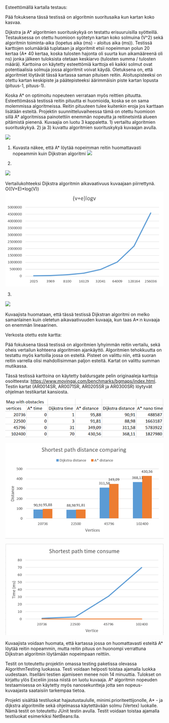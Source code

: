 Esteettömällä kartalla testaus:

Pää fokuksena tässä testissä on algoritmin suoritusaika kun kartan koko kasvaa.

Dijkstra ja A* algoritmien suorituskykyä on testattu erisuuruisilla syötteillä. Testauksessa on otettu huomioon syötetyn kartan koko solmuina (V^2) sekä algoritmin toiminta-aika (lopetus aika (ms) - aloitus aika (ms)). Testissä karttojen solumäärää tuplataan ja algoritmit etsii nopeimman polun 20 kertaa (A* 40 kertaa, koska tulosten hajonta oli suurta kun aikamääreenä oli ns) jonka jälkeen tuloksista otetaan keskiarvo (tulosten summa / tulosten määrä). Karttoina on käytetty esteettömiä karttoja eli kaikki solmut ovat potentiaalisia solmuja jossa algoritmit voivat käydä. Oletuksena on, että algoritmiet löytävät tässä kartassa saman pituisen reitin. Aloituspisteeksi on otettu kartan keskipiste ja päätepisteeksi äärimmäisin piste kartan lopusta (pituus-1, pituus-1). 

Koska A* on optimoitu nopeuteen verrataan myös reittien pituutta. Esteettömässä testissä reitin pituutta ei huomioida, koska se on sama molemmissa algoritmeissa. Reitin pituuteen tulee kuitenkin eroja jos karttaan lisätään esteitä. Projektin suunnitteluvaiheessa tämä on otettu huomioon sillä A* algoritmissa painotettiin enemmän nopeutta ja reitinetsintä alueen pitämistä pienenä.
Kuvaajia on luotu 3 kappaletta. 1) vertailtu algoritmien suorituskykyä. 2) ja 3) kuvattu algoritmien suorituskykyä kuvaajan avulla. 

![](/dokumentaatio/kuvat/esteet%C3%B6n%20kartta/MapNoObstacleTable.PNG)

1) Kuvasta näkee, että A* löytää nopeimman reitin huomattavasti nopeammin kuin Dijkstran algoritmi
![](/dokumentaatio/kuvat/esteet%C3%B6n%20kartta/AstarDijkstraCompareTime.PNG)

2) 
![](/dokumentaatio/kuvat/esteet%C3%B6n%20kartta/DijkstraTime.PNG)

Vertailukohteeksi Dijkstra algoritmin aikavaativuus kuvaajaan piirrettynä. O((V+E)*log(V))
![](/dokumentaatio/kuvat/DijkstraTimecomplex.PNG)

3) 
![](/dokumentaatio/kuvat/esteet%C3%B6n%20kartta/AstarTime.PNG)

Kuvaajista huomataan, että tässä testissä Dijkstran algoritmi on melko samanlainen kuin oletetun aikavaativuuden kuvaaja, kun taas A*:n kuvaaja on enemmän lineaarinen. 



Verkosta otettu este kartta:

Pää fokuksena tässä testissä on algoritmien lyhyimmän reitin vertailu, sekä oheis vertailun kohteena algoritmien ajankäyttö.
Algoritmien tehokkuutta on testattu myös kartoilla jossa on esteitä. Pisteet on valittu niin, että suoran reitin varrella olisi mahdollisimman paljon esteitä. Kartat on valittu summan mutikassa.

Tässä testissä karttoina on käytetty baldursgate pelin originaaleja karttoja osoitteesta: https://www.movingai.com/benchmarks/bgmaps/index.html. Testin kartat (AR0014SR, AR0071SR, AR0205SR ja AR0300SR) löytyvät ohjelman testikartat kansiosta.

![](/dokumentaatio/kuvat/este%20kartta/MapObstacleTable.PNG)

![](/dokumentaatio/kuvat/este%20kartta/ShortestPathCompare.PNG)

![](/dokumentaatio/kuvat/este%20kartta/ObstacleTimeConsume.PNG)

Kuvaajista voidaan huomata, että kartassa jossa on huomattavasti esteitä A* löytää reitin nopeammin, mutta reitin pituus on huonompi verrattuna Dijkstran algoritmin löytämään nopeimpaan reittiin. 

Testit on toteutettu projektin omassa testing paketissa olevassa AlgorithmTesting luokassa. Testi voidaan helposti toistaa ajamalla luokka uudestaan. Itselläni testien ajamiseen menee noin 14 minuuttia.
Tulokset on kirjattu ylös Exceliin jossa niistä on luotu kuvaaja. A* algoritmin nopeuden testaamisessa on käytetty myös nanosekuntteja jotta sen nopeus-kuvaajasta saataisiin tarkempaa tietoa.

Projekti sisältää testiluokat hajautustaululle, minimi.prioriteettijonolle, A* - ja dijkstra algoritmille sekä ohjelmassa käytettävään solmu (Vertex) luokalle. Nämä testit on toteutettu JUnit testin avulla.
Testit voidaan toistaa ajamalla testiluokat esimerkiksi NetBeans:lla.
